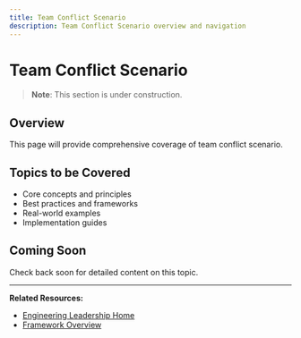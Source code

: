 ```yaml
---
title: Team Conflict Scenario
description: Team Conflict Scenario overview and navigation
---
```


# Team Conflict Scenario

> **Note**: This section is under construction.

## Overview

This page will provide comprehensive coverage of team conflict scenario.

## Topics to be Covered

- Core concepts and principles
- Best practices and frameworks
- Real-world examples
- Implementation guides

## Coming Soon

Check back soon for detailed content on this topic.

---

**Related Resources:**
- [Engineering Leadership Home](../../../engineering-leadership/index.md)
- [Framework Overview](../../../engineering-leadership/framework-index.md)
